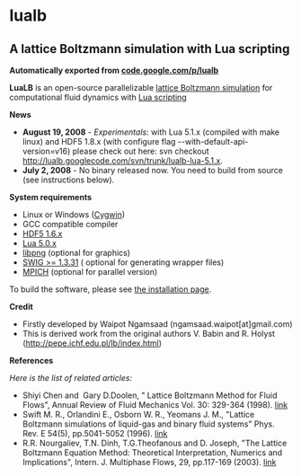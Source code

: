 # lualb
## A lattice Boltzmann simulation with Lua scripting

**Automatically exported from [code.google.com/p/lualb](https://code.google.com/p/lualb/)** 


**LuaLB** is an open-source parallelizable [lattice Boltzmann simulation](http://en.wikipedia.org/wiki/Lattice_Boltzmann_methods) for computational fluid dynamics with [Lua scripting](http://lua.org)


**News**
* **August 19, 2008** - *Experimentals*: with Lua 5.1.x (compiled with make linux) and HDF5 1.8.x (with configure flag --with-default-api-version=v16) please check out here: svn checkout http://lualb.googlecode.com/svn/trunk/lualb-lua-5.1.x.
* **July 2, 2008** - No binary released now. You need to build from source (see instructions below).

**System requirements**
* Linux or Windows ([Cygwin](http://www.cygwin.com/))
* GCC compatible compiler
* [HDF5 1.6.x](http://hdf.ncsa.uiuc.edu/HDF5/)
* [Lua 5.0.x](http://www.lua.org/)
* [libpng](http://www.libpng.org/pub/png/libpng.html) (optional for graphics)
* [SWIG >= 1.3.31](http://www.swig.org/) ( optional for generating wrapper files)
* [MPICH](http://www-unix.mcs.anl.gov/mpi/mpich1/) (optional for parallel version)


To build the software, please see [the installation page](https://github.com/xderhan/lualb/wiki/Installation).


**Credit**
- Firstly developed by Waipot Ngamsaad (ngamsaad.waipot[at]gmail.com)
- This is derived work from the original authors V. Babin and R. Holyst (http://pepe.ichf.edu.pl/lb/index.html)

**References**

*Here is the list of related articles:*

- Shiyi Chen and ­ Gary D.Doolen, " Lattice Boltzmann Method for Fluid Flows", Annual Review of Fluid Mechanics Vol. 30: 329-364 (1998). [link](http://arjournals.annualreviews.org/doi/abs/10.1146/annurev.fluid.30.1.329)
- Swift M. R., Orlandini E., Osborn W. R., Yeomans J. M., "Lattice Boltzmann simulations of liquid-gas and binary fluid systems" Phys. Rev. E 54(5), pp.5041-5052 (1996). [link](http://prola.aps.org/abstract/PRE/v54/i5/p5041_1)
- R.R. Nourgaliev, T.N. Dinh, T.G.Theofanous and D. Joseph, "The Lattice Boltzmann Equation Method: Theoretical Interpretation, Numerics and Implications", Intern. J. Multiphase Flows, 29, pp.117-169 (2003). [link](http://www.sciencedirect.com/science?_ob=ArticleURL&_udi=B6V45-47DM4F8-2&_user=206209&_coverDate=01%2F31%2F2003&_rdoc=7&_fmt=full&_orig=browse&_srch=doc-info(%23toc%235749%232003%23999709998%231%23FLA%23display%23Volume)&_cdi=5749&_sort=d&_docanchor=&view=c&_ct=8&_acct=C000014278&_version=1&_urlVersion=0&_userid=206209&md5=99173a6846c184b139e48643ba534127)
